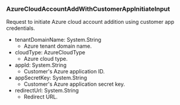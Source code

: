 ### AzureCloudAccountAddWithCustomerAppInitiateInput
Request to initiate Azure cloud account addition using customer app credentials.

- tenantDomainName: System.String
  - Azure tenant domain name.
- cloudType: AzureCloudType
  - Azure cloud type.
- appId: System.String
  - Customer's Azure application ID.
- appSecretKey: System.String
  - Customer's Azure application secret key.
- redirectUrl: System.String
  - Redirect URL.
